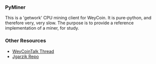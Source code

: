 ### PyMiner ###

This is a 'getwork' CPU mining client for WeyCoin. It is pure-python, and therefore very, very slow.  The purpose is to provide a reference implementation of a miner, for study.

### Other Resources ###

- [WeyCoinTalk Thread](https://weycointalk.org/index.php?topic=3546.0)
- [Jgarzik Repo](https://github.com/jgarzik/pyminer)

